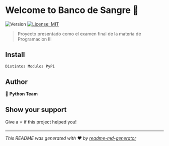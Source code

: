 # Welcome to Banco de Sangre 👋
![Version](https://img.shields.io/badge/version-1.0v-blue.svg?cacheSeconds=2592000)
[![License: MIT](https://img.shields.io/badge/License-MIT-yellow.svg)](#)

> Proyecto presentado como el examen final de la materia de Programacion III

## Install

```sh
Distintos Modulos PyPi
```

## Author

👤 **Python Team**


## Show your support

Give a ⭐️ if this project helped you!


***
_This README was generated with ❤️ by [readme-md-generator](https://github.com/kefranabg/readme-md-generator)_